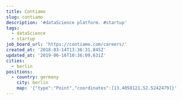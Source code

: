 ```yaml
---
title: Contiamo
slug: contiamo
description: '#dataScience platform. #startup'
tags:
  - dataScience
  - startup
job_board_url: 'https://contiamo.com/careers/'
created_at: '2018-03-14T13:36:31.845Z'
updated_at: '2019-06-16T10:36:09.631Z'
cities:
  - berlin
positions:
  - country: germany
    city: berlin
    map: '{"type":"Point","coordinates":[13.4058121,52.5242479]}'
---
```


